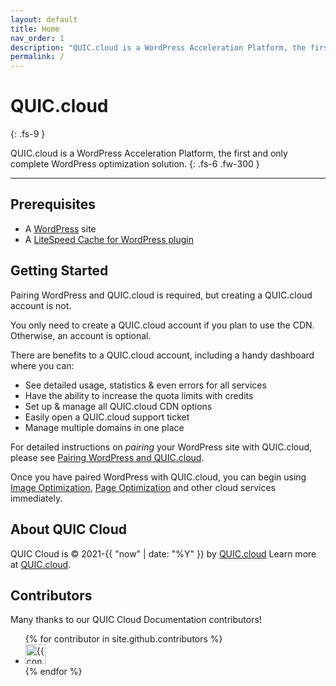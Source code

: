 ```yaml
---
layout: default
title: Home
nav_order: 1
description: "QUIC.cloud is a WordPress Acceleration Platform, the first and only complete WordPress optimization solution."
permalink: /
---
```


# QUIC.cloud
{: .fs-9 }

QUIC.cloud is a WordPress Acceleration Platform, the first and only complete WordPress optimization solution.
{: .fs-6 .fw-300 }

---

## Prerequisites
- A [WordPress](https://wordpress.com/) site
- A [LiteSpeed Cache for WordPress plugin](https://litespeedtech.com/products/cache-plugins/wordpress-acceleration)

## Getting Started
Pairing WordPress and QUIC.cloud is required, but creating a QUIC.cloud account is not.

You only need to create a QUIC.cloud account if you plan to use the CDN. Otherwise, an account is optional.

There are benefits to a QUIC.cloud account, including a handy dashboard where you can:

*   See detailed usage, statistics & even errors for all services
*   Have the ability to increase the quota limits with credits
*   Set up & manage all QUIC.cloud CDN options
*   Easily open a QUIC.cloud support ticket
*   Manage multiple domains in one place

For detailed instructions on _pairing_ your WordPress site with QUIC.cloud, please see [Pairing WordPress and QUIC.cloud](/quic-cloud-doc/pairing).

Once you have paired WordPress with QUIC.cloud, you can begin using [Image Optimization](https://quic.cloud/quic-cloud-services-and-features/image-optimization-service), [Page Optimization](https://quic.cloud/quic-cloud-services-and-features/critical-css-service) and other cloud services immediately.


## About QUIC Cloud

QUIC Cloud is &copy; 2021-{{ "now" | date: "%Y" }} by [QUIC.cloud](https://quic.cloud/)
Learn more at [QUIC.cloud](https://quic.cloud/).


## Contributors
Many thanks to our QUIC Cloud Documentation contributors!

<ul class="list-style-none">
{% for contributor in site.github.contributors %}
  <li class="d-inline-block mr-1">
     <a href="{{ contributor.html_url }}"><img src="{{ contributor.avatar_url }}" width="32" height="32" alt="{{ contributor.login }}"/></a>
  </li>
{% endfor %}
</ul>



